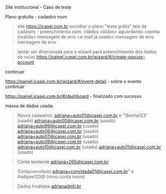 Site institucional - Caso de teste

Plano gratuito - cadastro novo
>site https://icasei.com.br <clicar em planos> escolher o plano "teste grátis" 
> tela de cadastro - preenchimento com:
  <dados válidos> aguardando
  <senha inválida> mensagem de erro
  <e-mail já usado> mensagem de erro
  <email convidado> mensagem de erro

> tentar ser direcionada para o wizard para preenchimento dos dados do noivo
https://painel.icasei.com.br/wizard/#/create-spouse-account
<nome noivo>
<email noivo> continuar

https://painel.icasei.com.br/wizard/#/event-detail - sobre o evento
<data do casamento>
<endereco do site> continuar

https://painel.icasei.com.br/#/dashboard - finalizado com sucesso


massa de dados usada:
>Novos cadastros:
adriana+auto01@icasei.com.br e "!Senha123" (usado)
adriana+auto00@icasei.com.br                (usado)
adriana+auto99@icasei.com.br                (usado)
adriana+auto06@icasei.com.br                (usado)
adriana+auto07@icasei.com.br                (usado)
adriana+auto09@icasei.com.br                (usado)
adriana+auto10@icasei.com.br                (usado)
adriana+auto11@icasei.com.br                (usado)


>Conta existente
adriana+065@icasei.com.br

>Contaconvidado
adriana+convidada01@icasei.com.br" e Asdqwe123@ (virou conta noivo)

> Dados Inválidos
adriana@titi.br

